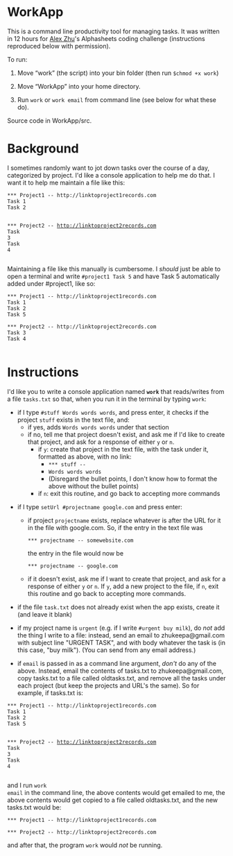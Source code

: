 # WorkApp
This is a command line productivity tool for managing tasks. It was written in 12 hours for [Alex Zhu](https://github.com/zhukeepa)'s Alphasheets coding challenge (instructions reproduced below with permission).

To run:

1) Move “work” (the script) into your bin folder (then run <code>$chmod +x work</code>)

2) Move “WorkApp” into your home directory.

3) Run <code>work</code> or <code>work email</code> from command line (see below for what these do).

Source code in WorkApp/src.

<h1>Background</h1>
<p>I sometimes randomly want to jot down tasks over the course of a day, categorized by project. I&#39;d like a console application to help me do that. I want it to help me maintain a file like this: </p>
<pre><code>*** Project1 <span class="hljs-comment">-- http://linktoproject1records.com</span>
<span class="hljs-keyword">Task</span> <span class="hljs-number">1</span>
<span class="hljs-keyword">Task</span> <span class="hljs-number">2</span>

*** Project2 <span class="hljs-comment">-- http://linktoproject2records.com</span>
<span class="hljs-keyword">Task</span> <span class="hljs-number">3</span>
<span class="hljs-keyword">Task</span> <span class="hljs-number">4</span>
</code></pre><p>Maintaining a file like this manually is cumbersome. I <em>should</em> just be able to open a terminal and write <code>#project1 Task 5</code> and have Task 5 automatically added under #project1, like so: </p>
<pre><code>*** Project1 <span class="hljs-comment">-- http://linktoproject1records.com</span>
<span class="hljs-keyword">Task</span> <span class="hljs-number">1</span>
<span class="hljs-keyword">Task</span> <span class="hljs-number">2</span>
<span class="hljs-keyword">Task</span> <span class="hljs-number">5</span>

*** Project2 <span class="hljs-comment">-- http://linktoproject2records.com</span>
<span class="hljs-keyword">Task</span> <span class="hljs-number">3</span>
<span class="hljs-keyword">Task</span> <span class="hljs-number">4</span>
</fieldset>
</code></pre><h1 id="instructions">Instructions</h1>
<p>I&#39;d like you to write a console application named <strong><code>work</code></strong> that reads/writes from a file <code>tasks.txt</code> so that, when you run it in the terminal by typing <code>work</code>: </p>
<ul>
<li>if I type <code>#stuff Words words words</code>, and press enter, it checks if the project <code>stuff</code> exists in the text file, and: <ul>
<li>if yes, adds <code>Words words words</code> under that section</li>
<li>if no, tell me that project doesn&#39;t exist, and ask me if I&#39;d like to create that project, and ask for a response of either <code>y</code> or <code>n</code>. <ul>
<li>if <code>y</code>: create that project in the text file, with the task under it, formatted as above, with no link: <ul>
<li><code>*** stuff --</code></li>
<li><code>Words words words</code></li>
<li>(Disregard the bullet points, I don&#39;t know how to format the above without the bullet points)</li>
</ul>
</li>
<li>if <code>n</code>: exit this routine, and go back to accepting more commands</li>
</ul>
</li>
</ul>
</li>
<li><p>if I type <code>setUrl #projectname google.com</code> and press enter: </p>
<ul>
<li>if project <code>projectname</code> exists, replace whatever is after the URL for it in the file with google.com. So, if the entry in the text file was <pre><code>*** projectname <span class="hljs-comment">-- somewebsite.com</span>
</code></pre>the entry in the file would now be <pre><code>*** projectname <span class="hljs-comment">-- google.com</span>
</code></pre></li>
<li>if it doesn&#39;t exist, ask me if I want to create that project, and ask for a response of either <code>y</code> or <code>n</code>. If <code>y</code>, add a new project to the file, if <code>n</code>, exit this routine and go back to accepting more commands. </li>
</ul>
</li>
<li><p>if the file <code>task.txt</code> does not already exist when the app exists, create it (and leave it blank)</p>
</li>
<li><p>if my project name is <code>urgent</code> (e.g. if I write <code>#urgent buy milk</code>), do <em>not</em> add the thing I write to a file: instead, send an email to zhukeepa@gmail.com with subject line &quot;URGENT TASK&quot;, and with body whatever the task is (in this case, &quot;buy milk&quot;). (You can send from any email address.)</p>
</li>
<li><p>if <code>email</code> is passed in as a command line argument, <em>don&#39;t</em> do any of the above. Instead, email the contents of tasks.txt to zhukeepa@gmail.com, copy tasks.txt to a file called oldtasks.txt, and remove all the tasks under each project (but keep the projects and URL&#39;s the same). So for example, if tasks.txt is: </p>
</li>
</ul>
<pre><code>*** Project1 <span class="hljs-comment">-- http://linktoproject1records.com</span>
<span class="hljs-keyword">Task</span> <span class="hljs-number">1</span>
<span class="hljs-keyword">Task</span> <span class="hljs-number">2</span>
<span class="hljs-keyword">Task</span> <span class="hljs-number">5</span>

*** Project2 <span class="hljs-comment">-- http://linktoproject2records.com</span>
<span class="hljs-keyword">Task</span> <span class="hljs-number">3</span>
<span class="hljs-keyword">Task</span> <span class="hljs-number">4</span>
</code></pre><p>and I run <code>work email</code> in the command line, the above contents would get emailed to me, the above contents would get copied to a file called oldtasks.txt, and the new tasks.txt would be: </p>
<pre><code>*** Project1 -- <span class="hljs-string">http:</span><span class="hljs-comment">//linktoproject1records.com</span>

*** Project2 -- <span class="hljs-string">http:</span><span class="hljs-comment">//linktoproject2records.com</span>
</code></pre><p>and after that, the program <code>work</code> would <em>not</em> be running. </p>
